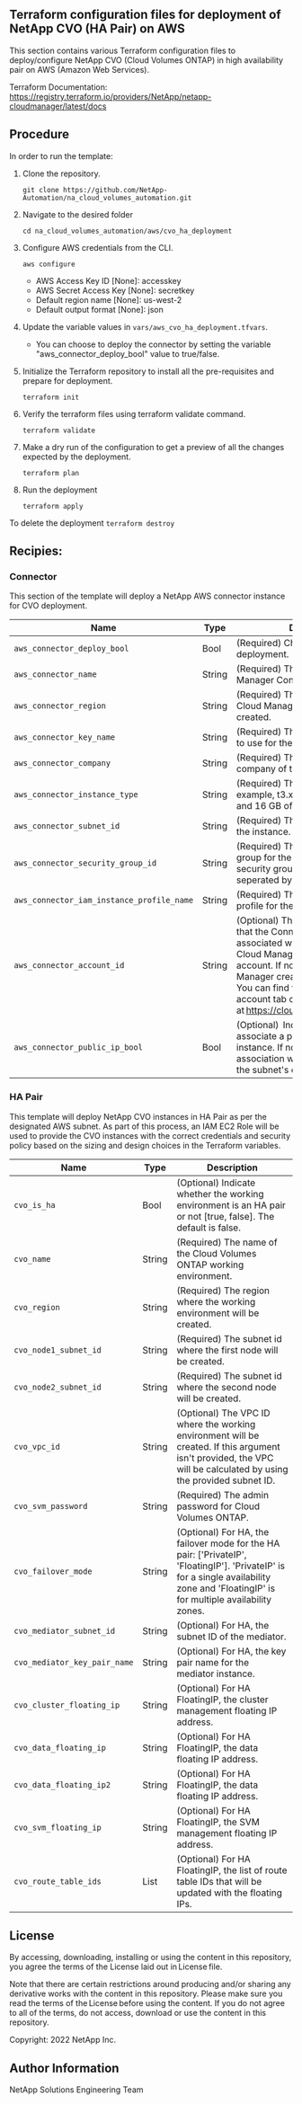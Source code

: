 ## Terraform configuration files for deployment of NetApp CVO (HA Pair) on AWS
This section contains various Terraform configuration files to deploy/configure NetApp CVO (Cloud Volumes ONTAP) in high availability pair on AWS (Amazon Web Services).

Terraform Documentation: https://registry.terraform.io/providers/NetApp/netapp-cloudmanager/latest/docs

## Procedure
In order to run the template:
1. Clone the repository.
    ```
    git clone https://github.com/NetApp-Automation/na_cloud_volumes_automation.git
    ```
2. Navigate to the desired folder
    ```
    cd na_cloud_volumes_automation/aws/cvo_ha_deployment
    ```
3. Configure AWS credentials from the CLI.
    ```
    aws configure
    ```

    - AWS Access Key ID [None]: accesskey
    - AWS Secret Access Key [None]: secretkey
    - Default region name [None]: us-west-2
    - Default output format [None]: json
    
4. Update the variable values in ```vars/aws_cvo_ha_deployment.tfvars```. 
      + You can choose to deploy the connector by setting the variable "aws_connector_deploy_bool" value to true/false.

5. Initialize the Terraform repository to install all the pre-requisites and prepare for deployment.
    ```
    terraform init
    ```
6. Verify the terraform files using terraform validate command.
    ```
    terraform validate
    ```
7. Make a dry run of the configuration to get a preview of all the changes expected by the deployment.
    ```
    terraform plan
    ```
8. Run the deployment
    ```
    terraform apply
    ```

To delete the deployment
    ```
    terraform destroy
    ```

## Recipies:

### Connector  
This section of the template will deploy a NetApp AWS connector instance for CVO deployment.

| Name | Type | Description |
| --- | --- | --- |
| `aws_connector_deploy_bool ` | Bool | (Required) Check for Connector deployment.  |
| `aws_connector_name` | String | (Required) The name of the Cloud Manager Connector. |
| `aws_connector_region` | String | (Required) The region where the Cloud Manager Connector will be created. |
| `aws_connector_key_name` | String | (Required) The name of the key pair to use for the Connector instance. |
| `aws_connector_company` | String | (Required) The name of the company of the user. |
| `aws_connector_instance_type` | String | (Required) The type of instance (for example, t3.xlarge). At least 4 CPU and 16 GB of memory are required. |
| `aws_connector_subnet_id` | String | (Required) The ID of the subnet for the instance. |
| `aws_connector_security_group_id` | String | (Required) The ID of the security group for the instance, multiple security groups can be provided seperated by ','. |
| `aws_connector_iam_instance_profile_name` | String | (Required) The name of the instance profile for the Connector. |
| `aws_connector_account_id` | String | (Optional) The NetApp account ID that the Connector will be associated with. If not provided, Cloud Manager uses the first account. If no account exists, Cloud Manager creates a new account. You can find the account ID in the account tab of Cloud Manager at https://cloudmanager.netapp.com. |
| `aws_connector_public_ip_bool` | Bool | (Optional)  Indicates whether to associate a public IP address to the instance. If not provided, the association will be done based on the subnet's configuration. |

### HA Pair
This template will deploy NetApp CVO instances in HA Pair as per the designated AWS subnet. As part of this process, an IAM EC2 Role will be used to provide the CVO instances with the correct credentials and security policy based on the sizing and design choices in the Terraform variables.

| Name | Type | Description |
| --- | --- | --- |
| `cvo_is_ha` | Bool | (Optional) Indicate whether the working environment is an HA pair or not [true, false]. The default is false. |
| `cvo_name ` | String | (Required) The name of the Cloud Volumes ONTAP working environment. |
| `cvo_region` | String | (Required) The region where the working environment will be created. |
| `cvo_node1_subnet_id` | String | (Required) The subnet id where the first node will be created. |
| `cvo_node2_subnet_id` | String | (Required) The subnet id where the second node will be created. |
| `cvo_vpc_id` | String | (Optional) The VPC ID where the working environment will be created. If this argument isn't provided, the VPC will be calculated by using the provided subnet ID. |
| `cvo_svm_password` | String | (Required) The admin password for Cloud Volumes ONTAP. |
| `cvo_failover_mode` | String | (Optional) For HA, the failover mode for the HA pair: ['PrivateIP', 'FloatingIP']. 'PrivateIP' is for a single availability zone and 'FloatingIP' is for multiple availability zones. |
| `cvo_mediator_subnet_id` | String | (Optional) For HA, the subnet ID of the mediator. |
| `cvo_mediator_key_pair_name` | String | (Optional) For HA, the key pair name for the mediator instance. |
| `cvo_cluster_floating_ip` | String | (Optional) For HA FloatingIP, the cluster management floating IP address. |
| `cvo_data_floating_ip` | String | (Optional) For HA FloatingIP, the data floating IP address. |
| `cvo_data_floating_ip2` | String | (Optional) For HA FloatingIP, the data floating IP address. |
| `cvo_svm_floating_ip` | String | (Optional) For HA FloatingIP, the SVM management floating IP address. |
| `cvo_route_table_ids` | List | (Optional) For HA FloatingIP, the list of route table IDs that will be updated with the floating IPs. |


## License
By accessing, downloading, installing or using the content in this repository, you agree the terms of the License laid out in License file.

Note that there are certain restrictions around producing and/or sharing any derivative works with the content in this repository. Please make sure you read the terms of the License before using the content. If you do not agree to all of the terms, do not access, download or use the content in this repository.

Copyright: 2022 NetApp Inc.  

## Author Information
NetApp Solutions Engineering Team
